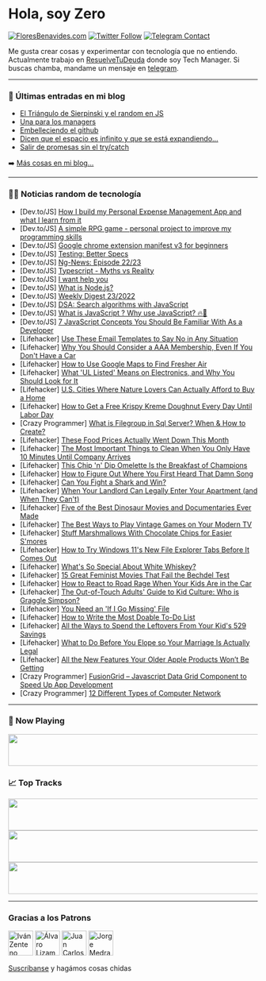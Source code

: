 # Hola, soy Zero

[![FloresBenavides.com](https://img.shields.io/website?down_message=oops&label=MiBlog&style=for-the-badge&up_message=online&url=https%3A%2F%2Ffloresbenavides.com)](https://floresbenavides.com) [![Twitter Follow](https://img.shields.io/twitter/follow/ZeroDragon?color=%231DA1F2&label=Follow&logo=twitter&logoColor=ffffff&style=for-the-badge)](https://twitter.com/zerodragon) [![Telegram Contact](https://img.shields.io/badge/escr%C3%ADbeme-ZeroDragon-%2326A5E4?style=for-the-badge&logo=telegram)](https://t.me/zerodragon)

Me gusta crear cosas y experimentar con tecnología que no entiendo.
Actualmente trabajo en [ResuelveTuDeuda](http://github.com/resuelve) donde soy Tech Manager.
Si buscas chamba, mandame un mensaje en [telegram](https://t.me/zerodragon).

---

### 📕 Últimas entradas en mi blog
<!-- BLOG-POST-LIST:START -->
- [El Triángulo de Sierpinski y el random en JS](https://floresbenavides.com/el-triangulo-de-sierpinski-y-el-random-en-js/)
- [Una para los managers](https://floresbenavides.com/una-para-los-managers/)
- [Embelleciendo el github](https://floresbenavides.com/embelleciendo-el-github/)
- [Dicen que el espacio es infinito y que se está expandiendo…](https://floresbenavides.com/dicen-que-el-espacio-es-infinito-y-que-se-esta-expandiendo/)
- [Salir de promesas sin el try/catch](https://floresbenavides.com/salir-de-promesas-sin-el-try-catch/)
<!-- BLOG-POST-LIST:END -->

➡️ [Más cosas en mi blog...](https://floresbenavides.com)

---

### 👨‍💻 Noticias random de tecnología
<!-- TECH-POSTS:START -->
- [Dev.to/JS] [How I build my Personal Expense Management App and what I learn from it](https://dev.to/pavelkeyzik/how-i-build-my-personal-expense-management-app-and-what-i-learn-from-it-55gg)
- [Dev.to/JS] [A simple RPG game - personal project to improve my programming skills](https://dev.to/damanita/a-simple-rpg-game-personal-project-to-improve-my-programming-skills-3og7)
- [Dev.to/JS] [Google chrome extension manifest v3 for beginners](https://dev.to/ericawanja/google-chrome-extension-manifest-v3-for-beginners-5ao3)
- [Dev.to/JS] [Testing: Better Specs](https://dev.to/noriller/testing-better-specs-2nig)
- [Dev.to/JS] [Ng-News: Episode 22/23](https://dev.to/rainerhahnekamp/ng-news-episode-2223-503b)
- [Dev.to/JS] [Typescript - Myths vs Reality](https://dev.to/codeandchaos/lessons-learned-from-a-take-home-assignment-gone-wrong-3210)
- [Dev.to/JS] [I want help you](https://dev.to/pab2lo/i-want-help-you-20po)
- [Dev.to/JS] [What is Node.js?](https://dev.to/ahmedmansoor012/what-is-nodejs-1n98)
- [Dev.to/JS] [Weekly Digest 23/2022](https://dev.to/marcobiedermann/weekly-digest-232022-1kj9)
- [Dev.to/JS] [DSA: Search algorithms with JavaScript](https://dev.to/ale3oula/dsa-search-algorithms-with-javascript-2km9)
- [Dev.to/JS] [What is JavaScript ? Why use JavaScript? 🔥🚀](https://dev.to/rahmanmajeed/what-is-javascript-why-use-javascript-2ba6)
- [Dev.to/JS] [7 JavaScript Concepts You Should Be Familiar With As a Developer](https://dev.to/yashtiwari1k/7-javascript-concepts-you-should-be-familiar-with-as-a-developer-fo3)
- [Lifehacker] [Use These Email Templates to Say No in Any Situation](https://lifehacker.com/use-these-email-templates-to-say-no-in-any-situation-1849050067)
- [Lifehacker] [Why You Should Consider a AAA Membership, Even If You Don&#39;t Have a Car](https://lifehacker.com/why-you-should-consider-a-aaa-membership-even-if-you-d-1849050075)
- [Lifehacker] [How to Use Google Maps to Find Fresher Air](https://lifehacker.com/how-to-use-google-maps-to-find-fresher-air-1849050091)
- [Lifehacker] [What &#39;UL Listed&#39; Means on Electronics, and Why You Should Look for It](https://lifehacker.com/what-ul-listed-means-on-electronics-and-why-you-should-1849047109)
- [Lifehacker] [U.S. Cities Where Nature Lovers Can Actually Afford to Buy a Home](https://lifehacker.com/u-s-cities-where-nature-lovers-can-actually-afford-to-1849047330)
- [Lifehacker] [How to Get a Free Krispy Kreme Doughnut Every Day Until Labor Day](https://lifehacker.com/how-to-get-a-free-krispy-kreme-doughnut-every-day-until-1849047338)
- [Crazy Programmer] [What is Filegroup in Sql Server? When &amp; How to Create?](https://www.thecrazyprogrammer.com/2022/06/filegroup-in-sql-server.html)
- [Lifehacker] [These Food Prices Actually Went Down This Month](https://lifehacker.com/these-food-prices-actually-went-down-this-month-1849046356)
- [Lifehacker] [The Most Important Things to Clean When You Only Have 10 Minutes Until Company Arrives](https://lifehacker.com/the-most-important-things-to-clean-when-you-only-have-1-1849047012)
- [Lifehacker] [This Chip &#39;n&#39; Dip Omelette Is the Breakfast of Champions](https://lifehacker.com/this-chip-n-dip-omelette-is-the-breakfast-of-champions-1849047017)
- [Lifehacker] [How to Figure Out Where You First Heard That Damn Song](https://lifehacker.com/how-to-figure-out-where-you-first-heard-that-damn-song-1849046553)
- [Lifehacker] [Can You Fight a Shark and Win?](https://lifehacker.com/can-you-fight-a-shark-and-win-1849045603)
- [Lifehacker] [When Your Landlord Can Legally Enter Your Apartment &lpar;and When They Can&#39;t&rpar;](https://lifehacker.com/when-your-landlord-can-legally-enter-your-apartment-an-1849045944)
- [Lifehacker] [Five of the Best Dinosaur Movies and Documentaries Ever Made](https://lifehacker.com/five-of-the-best-dinosaur-movies-and-documentaries-ever-1849045596)
- [Lifehacker] [The Best Ways to Play Vintage Games on Your Modern TV](https://lifehacker.com/the-best-ways-to-play-vintage-games-on-your-modern-tv-1849021233)
- [Lifehacker] [Stuff Marshmallows With Chocolate Chips for Easier S&#39;mores](https://lifehacker.com/stuff-marshmallows-with-chocolate-chips-for-easier-smor-1849046162)
- [Lifehacker] [How to Try Windows 11&#39;s New File Explorer Tabs Before It Comes Out](https://lifehacker.com/how-to-try-windows-11s-new-file-explorer-tabs-before-it-1849045449)
- [Lifehacker] [What&#39;s So Special About White Whiskey?](https://lifehacker.com/whats-so-special-about-white-whiskey-1849044936)
- [Lifehacker] [15 Great Feminist Movies That Fail the Bechdel Test](https://lifehacker.com/15-great-feminist-movies-that-fail-the-bechdel-test-1849038944)
- [Lifehacker] [How to React to Road Rage When Your Kids Are in the Car](https://lifehacker.com/how-to-react-to-road-rage-when-your-kids-are-in-the-car-1849042942)
- [Lifehacker] [The Out-of-Touch Adults&#39; Guide to Kid Culture: Who is Graggle Simpson?](https://lifehacker.com/the-out-of-touch-adults-guide-to-kid-culture-who-is-gr-1849043884)
- [Lifehacker] [You Need an &#39;If I Go Missing&#39; File](https://lifehacker.com/you-need-an-if-i-go-missing-file-1849040574)
- [Lifehacker] [How to Write the Most Doable To-Do List](https://lifehacker.com/how-micro-to-do-lists-can-help-you-get-more-done-1849041268)
- [Lifehacker] [All the Ways to Spend the Leftovers From Your Kid&#39;s 529 Savings](https://lifehacker.com/all-the-ways-to-spend-the-leftovers-from-your-kids-529-1849039176)
- [Lifehacker] [What to Do Before You Elope so Your Marriage Is Actually Legal](https://lifehacker.com/what-to-do-before-you-elope-so-your-marriage-is-actuall-1849042486)
- [Lifehacker] [All the New Features Your Older Apple Products Won’t Be Getting](https://lifehacker.com/all-the-new-features-your-older-apple-products-won-t-be-1849040851)
- [Crazy Programmer] [FusionGrid – Javascript Data Grid Component to Speed Up App Development](https://www.thecrazyprogrammer.com/2022/06/fusiongrid.html)
- [Crazy Programmer] [12 Different Types of Computer Network](https://www.thecrazyprogrammer.com/2022/06/types-of-computer-network.html)<!-- TECH-POSTS:END -->

---

### 🎵 Now Playing
<a href="https://spotify-now-playing-dun.vercel.app/now-playing?open"><img src="https://spotify-now-playing-dun.vercel.app/now-playing" width="540" height="64"></a>

### 📈 Top Tracks
<a href="https://spotify-now-playing-dun.vercel.app/top-tracks?i=1&open"><img src="https://spotify-now-playing-dun.vercel.app/top-tracks?i=1" width="540" height="64"></a>
<a href="https://spotify-now-playing-dun.vercel.app/top-tracks?i=2&open"><img src="https://spotify-now-playing-dun.vercel.app/top-tracks?i=2" width="540" height="64"></a>
<a href="https://spotify-now-playing-dun.vercel.app/top-tracks?i=3&open"><img src="https://spotify-now-playing-dun.vercel.app/top-tracks?i=3" width="540" height="64"></a>

---

### Gracias a los Patrons
[<img src="https://avatars.githubusercontent.com/u/243380?v=4" alt="Iván Zenteno" width="50px">](https://github.com/k001) [<img src="https://avatars.githubusercontent.com/u/19955639?v=4" alt="Álvaro Lizama" width="50px">](https://github.com/alvarolizama) [<img src="https://avatars.githubusercontent.com/u/2718753?v=4" alt="Juan Carlos Ruiz" width="50px">](https://github.com/JuanCrg90) [<img src="https://avatars.githubusercontent.com/u/37025?v=4" alt="Jorge Medrano" width="50px">](https://github.com/h1pp1e) 

[Suscríbanse](https://www.patreon.com/zerodragon) y hagámos cosas chidas
